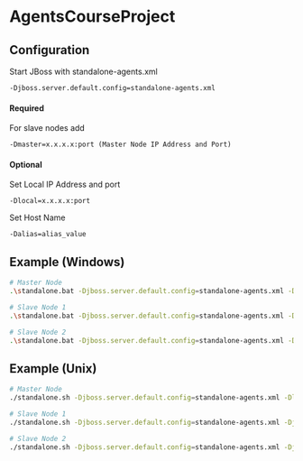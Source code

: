 # AgentsCourseProject

## Configuration
Start JBoss with standalone-agents.xml
<br />
```
-Djboss.server.default.config=standalone-agents.xml
```

#### Required
For slave nodes add
```
-Dmaster=x.x.x.x:port (Master Node IP Address and Port)
```

#### Optional
Set Local IP Address and port 
```
-Dlocal=x.x.x.x:port
```
Set Host Name
```
-Dalias=alias_value
```

## Example (Windows)
```bash
# Master Node
.\standalone.bat -Djboss.server.default.config=standalone-agents.xml -Dlocal=192.168.0.1:8080 -Dalias=MasterNode

# Slave Node 1
.\standalone.bat -Djboss.server.default.config=standalone-agents.xml -Djboss.socket.binding.port-offset=100 -master=192.168.0.1:8080 -Dalias=SlaveNode1

# Slave Node 2
.\standalone.bat -Djboss.server.default.config=standalone-agents.xml -Djboss.socket.binding.port-offset=200 -master=192.168.0.1:8080
```

## Example (Unix)
```bash
# Master Node
./standalone.sh -Djboss.server.default.config=standalone-agents.xml -Dlocal=192.168.0.1:8080 -Dalias=MasterNode

# Slave Node 1
./standalone.sh -Djboss.server.default.config=standalone-agents.xml -Djboss.socket.binding.port-offset=100 -master=192.168.0.1:8080 -Dalias=SlaveNode1

# Slave Node 2
./standalone.sh -Djboss.server.default.config=standalone-agents.xml -Djboss.socket.binding.port-offset=200 -master=192.168.0.1:8080
```
